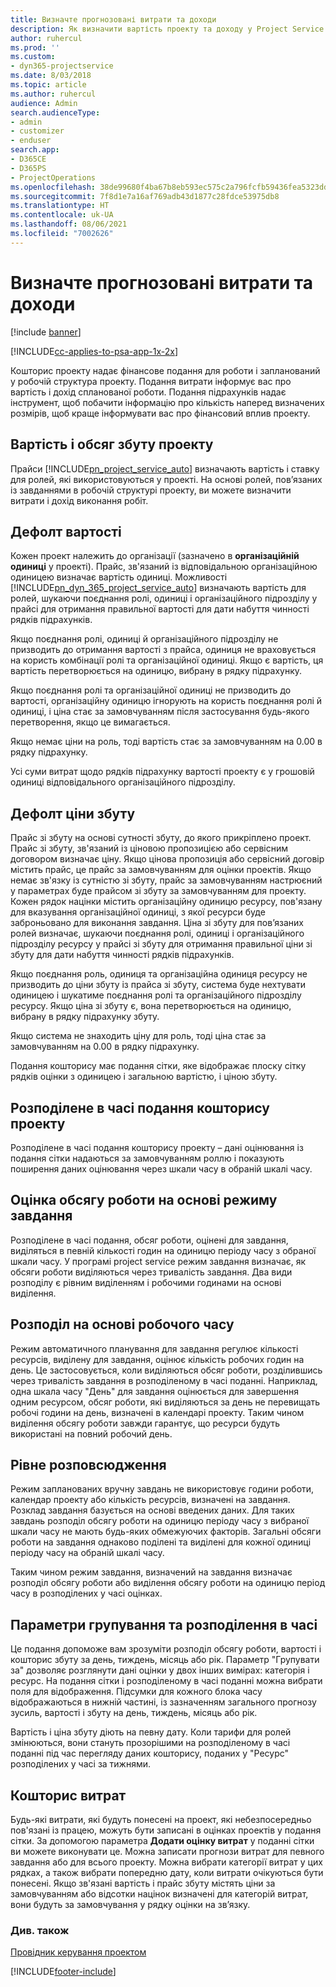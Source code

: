 ```yaml
---
title: Визначте прогнозовані витрати та доходи
description: Як визначити вартість проекту та доходу у Project Service
author: ruhercul
ms.prod: ''
ms.custom:
- dyn365-projectservice
ms.date: 8/03/2018
ms.topic: article
ms.author: ruhercul
audience: Admin
search.audienceType:
- admin
- customizer
- enduser
search.app:
- D365CE
- D365PS
- ProjectOperations
ms.openlocfilehash: 38de99680f4ba67b8eb593ec575c2a796fcfb59436fea5323dd1d86d7cf3d797
ms.sourcegitcommit: 7f8d1e7a16af769adb43d1877c28fdce53975db8
ms.translationtype: HT
ms.contentlocale: uk-UA
ms.lasthandoff: 08/06/2021
ms.locfileid: "7002626"
---
```

# <a name="determine-project-cost-and-revenue-estimates"></a>Визначте прогнозовані витрати та доходи 

[!include [banner](../includes/psa-now-project-operations.md)]

[!INCLUDE[cc-applies-to-psa-app-1x-2x](../includes/cc-applies-to-psa-app-1x-2x.md)]

Кошторис проекту надає фінансове подання для роботи і запланований у робочій структура проекту. Подання витрати інформує вас про вартість і дохід спланованої роботи. Подання підрахунків надає інструмент, щоб побачити інформацію про кількість наперед визначених розмірів, щоб краще інформувати вас про фінансовий вплив проекту.  
  
## <a name="cost-and-sales-value-of-the-project"></a>Вартість і обсяг збуту проекту  
Прайси [!INCLUDE[pn_project_service_auto](../includes/pn-project-service-auto.md)] визначають вартість і ставку для ролей, які використовуються у проекті. На основі ролей, пов’язаних із завданнями в робочій структурі проекту, ви можете визначити витрати і дохід виконання робіт.  
  
## <a name="cost-price-defaulting"></a>Дефолт вартості  
Кожен проект належить до організації (зазначено в **організаційній одиниці** у проекті). Прайс, зв'язаний із відповідальною організаційною одиницею визначає вартість одиниці. Можливості [!INCLUDE[pn_dyn_365_project_service_auto](../includes/pn-dyn-365-project-service-auto.md)] визначають вартість для ролей, шукаючи поєднання ролі, одиниці і організаційного підрозділу у прайсі для отримання правильної вартості для дати набуття чинності рядків підрахунків.  
  
Якщо поєднання ролі, одиниці й організаційного підрозділу не призводить до отримання вартості з прайса, одиниця не враховується на користь комбінації ролі та організаційної одиниці. Якщо є вартість, ця вартість перетворюється на одиницю, вибрану в рядку підрахунку.  
  
Якщо поєднання ролі та організаційної одиниці не призводить до вартості, організаційну одиницю ігнорують на користь поєднання ролі й одиниці, і ціна стає за замовчуванням після застосування будь-якого перетворення, якщо це вимагається.  
  
 Якщо немає ціни на роль, тоді вартість стає за замовчуванням на 0.00 в рядку підрахунку.  
  
 Усі суми витрат щодо рядків підрахунку вартості проекту є у грошовій одиниці відповідального організаційного підрозділу.  
  
## <a name="sales-price-defaulting"></a>Дефолт ціни збуту  
Прайс зі збуту на основі сутності збуту, до якого прикріплено проект. Прайс зі збуту, зв'язаний із ціновою пропозицією або сервісним договором визначає ціну. Якщо цінова пропозиція або сервісний договір містить прайс, це прайс за замовчуванням для оцінки проектів. Якщо немає зв'язку із сутністю зі збуту, прайс за замовчуванням настрюєний у параметрах буде прайсом зі збуту за замовчуванням для проекту. Кожен рядок націнки містить організаційну одиницю ресурсу, пов'язану для вказування організаційної одиниці, з якої ресурси буде заброньовано для виконання завдання. Ціна зі збуту для пов’язаних ролей визначає, шукаючи поєднання ролі, одиниці і організаційного підрозділу ресурсу у прайсі зі збуту для отримання правильної ціни зі збуту для дати набуття чинності рядків підрахунків.  
  
Якщо поєднання роль, одиниця та організаційна одиниця ресурсу не призводить до ціни збуту із прайса зі збуту, система буде нехтувати одиницею і шукатиме поєднання ролі та організаційного підрозділу ресурсу. Якщо ціна зі збуту є, вона перетворюється на одиницю, вибрану в рядку підрахунку збуту.  
  
Якщо система не знаходить ціну для роль, тоді ціна стає за замовчуванням на 0.00 в рядку підрахунку.  
  
Подання кошторису має подання сітки, яке відображає плоску сітку рядків оцінки з одиницею і загальною вартістю, і ціною збуту.  
  
## <a name="time-phased-view-of-project-estimates"></a>Розподілене в часі подання кошторису проекту  
Розподілене в часі подання кошторису проекту – дані оцінювання із подання сітки надаються за замовчуванням роллю і показують поширення даних оцінювання через шкали часу в обраній шкалі часу.  
  
## <a name="effort-estimate-allocation-based-on-task-mode"></a>Оцінка обсягу роботи на основі режиму завдання  
Розподілене в часі подання, обсяг роботи, оцінені для завдання, виділяться в певній кількості годин на одиницю періоду часу з обраної шкали часу. У програмі project service режим завдання визначає, як обсяги роботи виділяються через тривалість завдання. Два види розподілу є рівним виділенням і робочими годинами на основі виділення. 
  
## <a name="work-hours-based-allocation"></a>Розподіл на основі робочого часу  
Режим автоматичного планування для завдання регулює кількості ресурсів, виділену для завдання, оцінює кількість робочих годин на день. Це застосовується, коли виділяються обсяг роботи, розділившись через тривалість завдання в розподіленому в часі поданні. Наприклад, одна шкала часу "День" для завдання оцінюється для завершення одним ресурсом, обсяг роботи, які виділяються за день не перевищать робочі години на день, визначені в календарі проекту. Таким чином виділення обсягу роботи завжди гарантує, що ресурси будуть використані на повний робочий день.  
  
## <a name="even-distribution"></a>Рівне розповсюдження  
Режим запланованих вручну завдань не використовує години роботи, календар проекту або кількість ресурсів, визначені на завдання. Розклад завдання базується на основі введених даних. Для таких завдань розподіл обсягу роботи на одиницю періоду часу з вибраної шкали часу не мають будь-яких обмежуючих факторів. Загальні обсяги роботи на завдання однаково поділені та виділені для кожної одиниці періоду часу на обраній шкалі часу.  
  
Таким чином режим завдання, визначений на завдання визначає розподіл обсягу роботи або виділення обсягу роботи на одиницю період часу в розподілених у часі оцінках.  
  
## <a name="grouping-and-time-phasing-options"></a>Параметри групування та розподілення в часі  
Це подання допоможе вам зрозуміти розподіл обсягу роботи, вартості і кошторис збуту за день, тиждень, місяць або рік. Параметр "Групувати за" дозволяє розглянути дані оцінки у двох інших вимірах: категорія і ресурс. На подання сітки і розподіленому в часі поданні можна вибрати поля для відображення. Підсумки для кожного блока часу відображаються в нижній частині, із зазначенням загального прогнозу зусиль, вартості і збуту на день, тиждень, місяць або рік.  
  
Вартість і ціна збуту діють на певну дату. Коли тарифи для ролей змінюються, вони стануть прозорішими на розподіленому в часі поданні під час перегляду даних кошторису, поданих у "Ресурс" розподілених у часі за тижнями.  
  
## <a name="expense-estimates"></a>Кошторис витрат  
Будь-які витрати, які будуть понесені на проект, які небезпосередньо пов'язані із працею, можуть бути записані в оцінках проектів у подання сітки. За допомогою параметра **Додати оцінку витрат** у поданні сітки ви можете виконувати це. Можна записати прогнози витрат для певного завдання або для всього проекту. Можна вибрати категорії витрат у цих рядках, а також вибрати попередню дату, коли витрати очікуються бути понесені. Якщо зв'язані вартість і прайс збуту містять ціни за замовчуванням або відсотки націнок визначені для категорій витрат, вони будуть за замовчування у рядку оцінки на зв’язку.  
  
### <a name="see-also"></a>Див. також  
 [Провідник керування проектом](../psa/project-manager-guide.md)


[!INCLUDE[footer-include](../includes/footer-banner.md)]